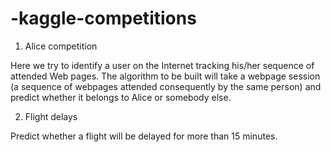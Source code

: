# -kaggle-competitions

1. Alice competition

Here we try to identify a user on the Internet tracking his/her 
sequence of attended Web pages. The algorithm to be built will take a webpage session
(a sequence of webpages attended consequently by the same person) and predict whether 
it belongs to Alice or somebody else.


2. Flight delays


Predict whether a flight will be delayed for more than 15 minutes.

